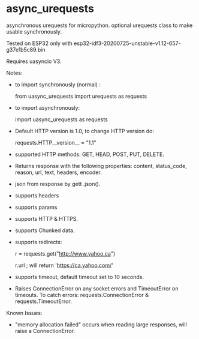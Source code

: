 # async_urequests

asynchronous urequests for micropython. optional urequests class to make usable synchronously.

Tested on ESP32 only with esp32-idf3-20200725-unstable-v1.12-657-g37e1b5c89.bin

Requires uasyncio V3.

Notes:
- to import synchronously (normal) :

  from uasync_urequests import urequests as requests
  
- to import asynchronously: 

  import uasync_urequests as requests
  
- Default HTTP version is 1.0, to change HTTP version do: 

  requests.HTTP__version__ = "1.1"
  
- supported HTTP methods: GET, HEAD, POST, PUT, DELETE.
- Returns response with the following properties: content, status_code, reason, url, text, headers, encoder.
- json from response by gett .json().
- supports headers
- supports params
- supports HTTP & HTTPS.
- supports Chunked data.
- supports redirects: 

  r = requests.get("http://www.yahoo.ca")
  
  r.url ; will return 'https://ca.yahoo.com/'
  
- supports timeout, default timeout set to 10 seconds.
- Raises ConnectionError on any socket errors and TimeoutError on timeouts. To catch errors: requests.ConnectionError & requests.TimeoutError.

Known Issues:
- "memory allocation failed" occurs when reading large responses, will raise a ConnectionError.
